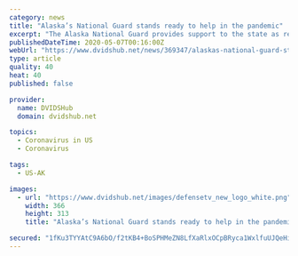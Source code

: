 ```yaml
---
category: news
title: "Alaska’s National Guard stands ready to help in the pandemic"
excerpt: "The Alaska National Guard provides support to the state as requested in times of emergency, and we are currently assisting with response efforts due to the COVID-19 pandemic. In the past month, we have supported Alaska’s Unified Command with Strategic National Stockpile distribution,"
publishedDateTime: 2020-05-07T00:16:00Z
webUrl: "https://www.dvidshub.net/news/369347/alaskas-national-guard-stands-ready-help-pandemic"
type: article
quality: 40
heat: 40
published: false

provider:
  name: DVIDSHub
  domain: dvidshub.net

topics:
  - Coronavirus in US
  - Coronavirus

tags:
  - US-AK

images:
  - url: "https://www.dvidshub.net/images/defensetv_new_logo_white.png"
    width: 366
    height: 313
    title: "Alaska’s National Guard stands ready to help in the pandemic"

secured: "1fKu3TYYAtC9A6bO/f2tKB4+BoSPHMeZN8LfXaRlxOCpBRyca1WxlfuUJQeHiCwebmXrs0V8/PcwnJUMiNbfN6pKyS6UNyZSUk++0SvIteJvHsLaGx11xbog5UsBnu8cVCS7wlcy7Ai8wzyGAo8m5oK6iauJlXprSCU4f94Sp6APFEIefmjgM0fq2wAn3ySS0fiUiCkPKJ0g/KGaSYrmOKNlgJF0epVXnE8Q8ifli/gljYJRfqAKLE0WcBiHwS+5N8ofjTSzvT+tV4r/GqJ2af2ozornVQ79vsuruziLQf/2WkFtmuG8rU6kjIW8ILQC;IjdudbjYqtMsCNmUNm/J3g=="
---
```


